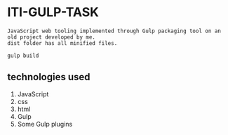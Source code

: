 # ITI-GULP-TASK

    JavaScript web tooling implemented through Gulp packaging tool on an old project developed by me.
    dist folder has all minified files.

    gulp build

## technologies used

1. JavaScript
2. css
3. html
4. Gulp
5. Some Gulp plugins

